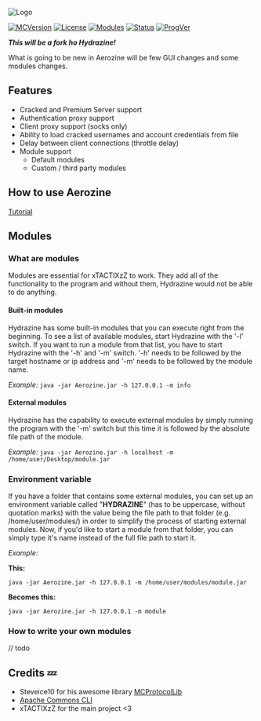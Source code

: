 ![Logo](http://i.imgur.com/mqn4TON.png)

[![MCVersion](https://img.shields.io/badge/Minecraft%20version-1.8%20%26%201.12.1-orange.svg)](https://minecraft.net)
[![License](https://img.shields.io/badge/License-MIT-green.svg)](https://opensource.org/licenses/mit-license.html)
[![Modules](https://img.shields.io/badge/Modules-6-yellow.svg)](https://github.com/xTACTIXzZ/Hydrazine/wiki/Module-list)
[![Status](https://img.shields.io/badge/Status-Beta-red.svg)](http://i.investopedia.com/dimages/graphics/beta03.png)
[![ProgVer](https://img.shields.io/badge/Program%20version-1.0-blue.svg)](https://github.com/xTACTIXzZ/Hydrazine)



***This will be a fork ho Hydrazine!***

What is going to be new in Aerozine will be few GUI changes and some modules changes.


## Features
* Cracked and Premium Server support
* Authentication proxy support
* Client proxy support (socks only)
* Ability to load cracked usernames and account credentials from file
* Delay between client connections (throttle delay)
* Module support
  * Default modules
  * Custom / third party modules

## How to use Aerozine
[Tutorial](https://github.com/xTACTIXzZ/Hydrazine/wiki/How-to-use-Hydrazine)

## Modules
### What are modules
Modules are essential for xTACTIXzZ to work. They add all of the functionality to the program and without them, Hydrazine would not be able to do anything.

#### Built-in modules
Hydrazine has some built-in modules that you can execute right from the beginning. To see a list of available modules, start Hydrazine with the '-l' switch. If you want to run a module from that list, you have to start Hydrazine with the '-h' and '-m' switch. '-h' needs to be followed by the target hostname or ip address and '-m' needs to be followed by the module name.

*Example:* ```java -jar Aerozine.jar -h 127.0.0.1 -m info```
#### External modules
Hydrazine has the capability to execute external modules by simply running the program with the '-m' switch but this time it is followed by the absolute file path of the module.

*Example:* ```java -jar Aerozine.jar -h localhost -m /home/user/Desktop/module.jar```

### Environment variable
If you have a folder that contains some external modules, you can set up an environment variable called "**HYDRAZINE**" (has to be uppercase, without quotation marks) with the value being the file path to that folder (e.g. /home/user/modules/) in order to simplify the process of starting external modules. Now, if you'd like to start a module from that folder, you can simply type it's name instead of the full file path to start it.

*Example:*

**This:**

```java -jar Aerozine.jar -h 127.0.0.1 -m /home/user/modules/module.jar```

**Becomes this:**

```java -jar Aerozine.jar -h 127.0.0.1 -m module```

### How to write your own modules
// todo

## Credits :zzz:

* Steveice10 for his awesome library [MCProtocolLib](https://github.com/Steveice10/MCProtocolLib)
* [Apache Commons CLI](https://commons.apache.org/proper/commons-cli/)
* xTACTIXzZ for the main project <3
